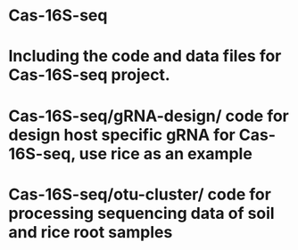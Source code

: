 # Cas-16S-seq
# Including the code and data files for Cas-16S-seq project. 
# Cas-16S-seq/gRNA-design/   code for design host specific gRNA for Cas-16S-seq, use rice as an example
# Cas-16S-seq/otu-cluster/   code for processing sequencing data of soil and rice root samples
